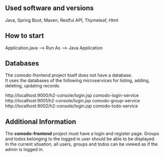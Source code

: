 ## Used software and versions
Java, Spring Boot, Maven, Restful API, Thymeleaf, Html

## How to start
Application.java --> Run As --> Java Application

## Databases
The comodo-frontend project itself does not have a database.                  <br/>
It uses the databases of the following microservices for listing, adding, deleting, updating records. <br/>

http://localhost:9000/h2-console/login.jsp       	comodo-login-service    <br/>
http://localhost:9001/h2-console/login.jsp       	comodo-group-service    <br/>
http://localhost:9002/h2-console/login.jsp   	    comodo-todo-service     <br/>

## Additional Information
The **comodo-frontend** project must have a login and register page. Groups and todos belonging to the logged in user should be able to be displayed. <br/>
In the current situation, all users, groups and todos can be viewed as if the admin is logged in.










